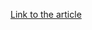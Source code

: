 [Link to the article](https://www.intego.com/mac-security-blog/new-osxshlayer-malware-variant-found-using-a-dirty-new-trick/)
